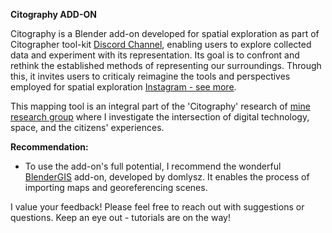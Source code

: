 **Citography ADD-ON**

Citography is a Blender add-on developed for spatial exploration as part of Citographer tool-kit [Discord Channel](https://discord.gg/cnKhu2HGa5), enabling users to explore collected data and experiment with its representation. Its goal is to confront and rethink the established methods of representing our surroundings. Through this, it invites users to criticaly reimagine the tools and perspectives employed for spatial exploration [Instagram - see more](https://www.instagram.com/wero.gajda/). 

This mapping tool is an integral part of the 'Citography' research of [mine](https://www.linkedin.com/in/weronika-gajda-8b20ab109/) [research group](https://materialnarratives.eu/authors/8/weronika-gajda) where I investigate the intersection of digital technology, space, and the citizens' experiences.

**Recommendation:**

- To use the add-on's full potential, I recommend the wonderful [BlenderGIS](https://github.com/domlysz/BlenderGIS/tree/master) add-on, developed by domlysz. It enables the process of importing maps and georeferencing scenes.


I value your feedback! Please feel free to reach out with suggestions or questions. Keep an eye out - tutorials are on the way!
